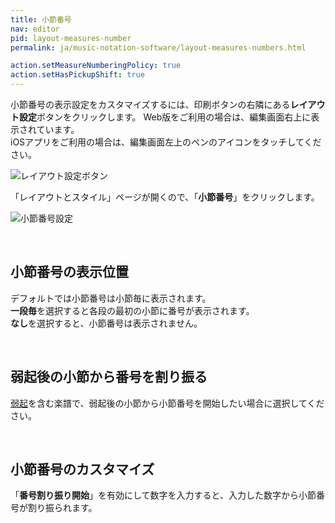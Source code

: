 ```yaml
---
title: 小節番号
nav: editor
pid: layout-measures-number
permalink: ja/music-notation-software/layout-measures-numbers.html

action.setMeasureNumberingPolicy: true
action.setHasPickupShift: true
---
```


小節番号の表示設定をカスタマイズするには、印刷ボタンの右隣にある**レイアウト設定**ボタンをクリックします。
Web版をご利用の場合は、編集画面右上に表示されています。
<br>iOSアプリをご利用の場合は、編集画面左上のペンのアイコンをタッチしてください。

![レイアウト設定ボタン](/help/assets/img/editor/toolbar-print-layout.png)

「レイアウトとスタイル」ページが開くので、「**小節番号**」をクリックします。

![小節番号設定](/help/assets/img/editor-ja/layout-measures-numbers.png)

<br>

## 小節番号の表示位置

デフォルトでは小節番号は小節毎に表示されます。
<br>**一段毎**を選択すると各段の最初の小節に番号が表示されます。
<br>**なし**を選択すると、小節番号は表示されません。

<br>

## 弱起後の小節から番号を割り振る

[弱起](/help/en/music-notation-software/timesig.html#pickup-anacrusis)を含む楽譜で、弱起後の小節から小節番号を開始したい場合に選択してください。

<br>

## 小節番号のカスタマイズ

「**番号割り振り開始**」を有効にして数字を入力すると、入力した数字から小節番号が割り振られます。
